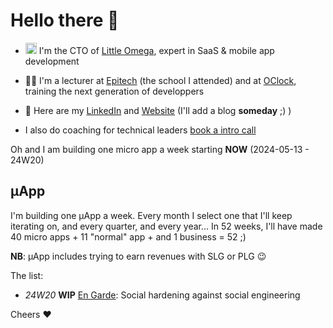 # Hello there 👋

- <img src="https://little-omega.net/favicon.ico" height="18px"/> I'm the CTO of [Little Omega](https://little-omega.com), expert in SaaS & mobile app development
- :teacher: I'm a lecturer at [Epitech](https://epitech.eu) (the school I attended) and at [OClock](https://oclock.io), training the next generation of developpers
- 📇 Here are my [LinkedIn](https://linkedin.com/in/forandquentin) and [Website](https://quentin.forand.fr) (I'll add a blog **someday** ;) )

- I also do coaching for technical leaders [book a intro call](https://calendly.com/qforand/coaching)

Oh and I am building one micro app a week starting **NOW** (2024-05-13 - 24W20)

## µApp

I'm building one µApp a week.
Every month I select one that I'll keep iterating on, and every quarter, and every year...
In 52 weeks, I'll have made 40 micro apps + 11 "normal" app + and 1 business = 52 ;)

**NB**: µApp includes trying to earn revenues with SLG or PLG 😉

The list:
- _24W20_ **WIP** [En Garde](#): Social hardening against social engineering

<!-- Oh! and welcome to [my github](https://github.com/qntfrd?tab=repositories&type=source)! -->

Cheers :heart:
